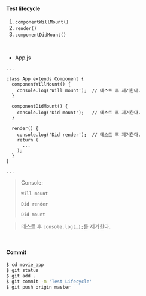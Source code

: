 #### Test lifecycle

1. `componentWillMount()`
2. `render()`
3. `componentDidMount()`

<br>

- App.js

```react
...

class App extends Component {
  componentWillMount() {
    console.log('Will mount');	// 테스트 후 제거한다.
  }

  componentDidMount() {
    console.log('Did mount');	// 테스트 후 제거한다.
  }

  render() {
    console.log('Did render');	// 테스트 후 제거한다.
    return (
      ...
    );
  }
}

...
```

> Console:
>
> `Will mount`
>
> `Did render`
>
> `Did mount`

> 테스트 후 `console.log(…);`를 제거한다.

<br>

#### Commit

```bash
$ cd movie_app
$ git status
$ git add .
$ git commit -m 'Test Lifecycle'
$ git push origin master
```

<br>

<br>